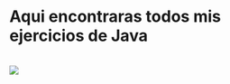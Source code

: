   <h1>Aqui encontraras todos mis ejercicios de Java </h1>
  <BR>
  <img src="https://i.blogs.es/53044d/java/1366_521.jpg" tall="imagen">
